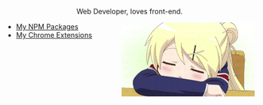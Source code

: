 <!-- markdownlint-disable MD033 MD041 -->

<p align="center">Web Developer, loves front-end.</p>

<img align="right" src="karen.gif" height="150" />

- [My NPM Packages](https://www.npmjs.com/~fiahfy)
- [My Chrome Extensions](https://chrome.google.com/webstore/search/fiahfy?_category=extensions)
